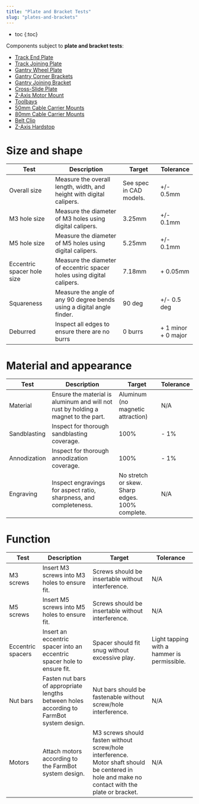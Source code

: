 ```yaml
---
title: "Plate and Bracket Tests"
slug: "plates-and-brackets"
---
```


* toc
{:toc}

Components subject to **plate and bracket tests**:

* [Track End Plate](../../Extras/bom/plates-and-brackets.md#track-end-plate)
* [Track Joining Plate](../../Extras/bom/plates-and-brackets.md#track-joining-plate)
* [Gantry Wheel Plate](../../Extras/bom/plates-and-brackets.md#gantry-wheel-plate)
* [Gantry Corner Brackets](../../Extras/bom/plates-and-brackets.md#gantry-corner-bracket)
* [Gantry Joining Bracket](../../Extras/bom/plates-and-brackets.md#gantry-joining-bracket)
* [Cross-Slide Plate](../../Extras/bom/plates-and-brackets.md#cross-slide-plate)
* [Z-Axis Motor Mount](../../Extras/bom/plates-and-brackets.md#z-axis-motor-mount)
* [Toolbays](../../Extras/bom/plates-and-brackets.md#toolbays)
* [50mm Cable Carrier Mounts](../../Extras/bom/plates-and-brackets.md#50mm-cable-carrier-mount)
* [80mm Cable Carrier Mounts](../../Extras/bom/plates-and-brackets.md#80mm-cable-carrier-mount)
* [Belt Clip](../../Extras/bom/plates-and-brackets.md#belt-clip)
* [Z-Axis Hardstop](../../Extras/bom/plates-and-brackets.md#z-axis-hardstop)

# Size and shape

|Test         |Description  |Target       |Tolerance    |
|-------------|-------------|-------------|-------------|
|Overall size |Measure the overall length, width, and height with digital calipers.|See spec in CAD models.|+/- 0.5mm
|M3 hole size |Measure the diameter of M3 holes using digital calipers.|3.25mm|+/- 0.1mm
|M5 hole size |Measure the diameter of M5 holes using digital calipers.|5.25mm|+/- 0.1mm
|Eccentric spacer hole size|Measure the diameter of eccentric spacer holes using digital calipers.|7.18mm|+ 0.05mm
|Squareness   |Measure the angle of any 90 degree bends using a digital angle finder.|90 deg|+/- 0.5 deg
|Deburred     |Inspect all edges to ensure there are no burrs|0 burrs|+ 1 minor<br>+ 0 major

# Material and appearance

|Test         |Description  |Target       |Tolerance    |
|-------------|-------------|-------------|-------------|
|Material     |Ensure the material is aluminum and will not rust by holding a magnet to the part.|Aluminum (no magnetic attraction)|N/A
|Sandblasting |Inspect for thorough sandblasting coverage.|100%|- 1%
|Annodization |Inspect for thorough annodization coverage.|100%|- 1%
|Engraving    |Inspect engravings for aspect ratio, sharpness, and completeness.|No stretch or skew.<br>Sharp edges.<br>100% complete.|N/A

# Function

|Test         |Description  |Target       |Tolerance    |
|-------------|-------------|-------------|-------------|
|M3 screws    |Insert M3 screws into M3 holes to ensure fit.|Screws should be insertable without interference.|N/A
|M5 screws    |Insert M5 screws into M5 holes to ensure fit.|Screws should be insertable without interference.|N/A
|Eccentric spacers|Insert an eccentric spacer into an eccentric spacer hole to ensure fit.|Spacer should fit snug without excessive play.|Light tapping with a hammer is permissible.
|Nut bars     |Fasten nut bars of appropriate lengths between holes according to FarmBot system design.|Nut bars should be fastenable without screw/hole interference.|N/A
|Motors       |Attach motors according to the FarmBot system design.|M3 screws should fasten without screw/hole interference. Motor shaft should be centered in hole and make no contact with the plate or bracket.|N/A

